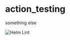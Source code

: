 # action_testing

something else

![Helm Lint](https://github.com/jhedden/action_testing/workflows/Helm%20Lint/badge.svg)
